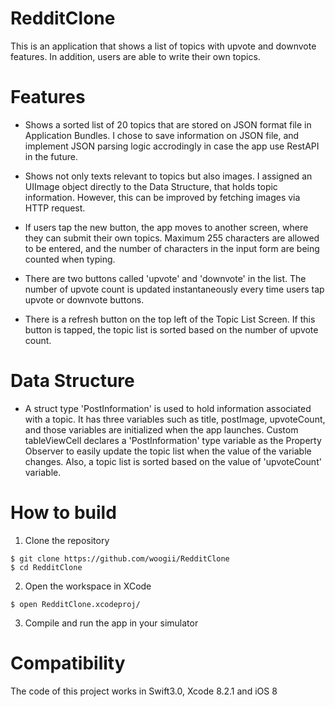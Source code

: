 # RedditClone

This is an application that shows a list of topics with upvote and downvote features. In addition, users are able to write their own topics. 

# Features 

* Shows a sorted list of 20 topics that are stored on JSON format file in Application Bundles. I chose to save information on JSON file, and implement JSON parsing logic accrodingly in case the app use RestAPI in the future. 

* Shows not only texts relevant to topics but also images. I assigned an UIImage object directly to the Data Structure, that holds topic information. However, this can be improved by fetching images via HTTP request.

* If users tap the new button, the app moves to another screen, where they can submit their own topics. Maximum 255 characters are allowed to be entered, and the number of characters in the input form are being counted when typing.

* There are two buttons called 'upvote' and 'downvote' in the list. The number of upvote count is updated instantaneously every time users tap upvote or downvote buttons. 

* There is a refresh button on the top left of the Topic List Screen. If this button is tapped, the topic list is sorted based on the number of upvote count. 
 
# Data Structure 

- A struct type 'PostInformation' is used to hold information associated with a topic. It has three variables such as title, postImage, upvoteCount, and those variables are initialized when the app launches. Custom tableViewCell declares a 'PostInformation' type variable as the Property Observer to easily update the topic list when the value of the variable changes. Also, a topic list is sorted based on the value of 'upvoteCount' variable.

# How to build 

1) Clone the repository 

```
$ git clone https://github.com/woogii/RedditClone
$ cd RedditClone
```
2) Open the workspace in XCode 

```
$ open RedditClone.xcodeproj/
```

3) Compile and run the app in your simulator 

# Compatibility 
The code of this project works in Swift3.0, Xcode 8.2.1 and iOS 8  